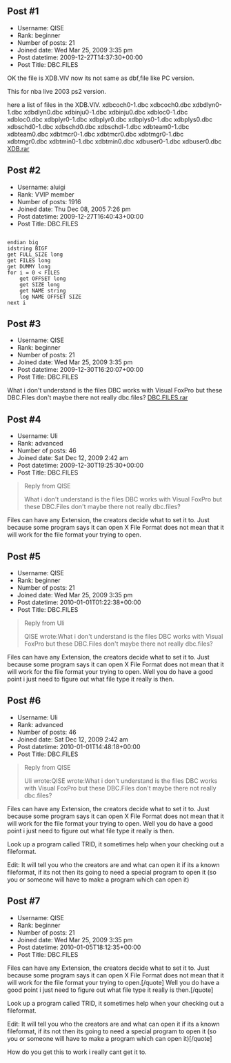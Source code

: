 ## Post #1
- Username: QISE
- Rank: beginner
- Number of posts: 21
- Joined date: Wed Mar 25, 2009 3:35 pm
- Post datetime: 2009-12-27T14:37:30+00:00
- Post Title: DBC.FILES

OK the file is XDB.VIV now its not same as dbf,file like PC version.

This for nba live 2003 ps2 version.


here a list of files in the XDB.VIV.
xdbcoch0-1.dbc
xdbcoch0.dbc
xdbdlyn0-1.dbc
xdbdlyn0.dbc
xdbinju0-1.dbc
xdbinju0.dbc
xdbloc0-1.dbc
xdbloc0.dbc
xdbplyr0-1.dbc
xdbplyr0.dbc
xdbplys0-1.dbc
xdbplys0.dbc
xdbschd0-1.dbc
xdbschd0.dbc
xdbschdl-1.dbc
xdbteam0-1.dbc
xdbteam0.dbc
xdbtmcr0-1.dbc
xdbtmcr0.dbc
xdbtmgr0-1.dbc
xdbtmgr0.dbc
xdbtmin0-1.dbc
xdbtmin0.dbc
xdbuser0-1.dbc
xdbuser0.dbc
[XDB.rar](https://xentaxbackup.github.io/file/2663_XDB.rar)
## Post #2
- Username: aluigi
- Rank: VVIP member
- Number of posts: 1916
- Joined date: Thu Dec 08, 2005 7:26 pm
- Post datetime: 2009-12-27T16:40:43+00:00
- Post Title: DBC.FILES

```

endian big
idstring BIGF
get FULL_SIZE long
get FILES long
get DUMMY long
for i = 0 < FILES
    get OFFSET long
    get SIZE long
    get NAME string
    log NAME OFFSET SIZE
next i
```
## Post #3
- Username: QISE
- Rank: beginner
- Number of posts: 21
- Joined date: Wed Mar 25, 2009 3:35 pm
- Post datetime: 2009-12-30T16:20:07+00:00
- Post Title: DBC.FILES

What i don't understand is the files DBC works with Visual FoxPro but these DBC.Files don't maybe there not really dbc.files?
[DBC.FILES.rar](https://xentaxbackup.github.io/file/2683_DBC.FILES.rar)
## Post #4
- Username: Uli
- Rank: advanced
- Number of posts: 46
- Joined date: Sat Dec 12, 2009 2:42 am
- Post datetime: 2009-12-30T19:25:30+00:00
- Post Title: DBC.FILES

> Reply from QISE
>
> What i don't understand is the files DBC works with Visual FoxPro but these DBC.Files don't maybe there not really dbc.files?

Files can have any Extension, the creators decide what to set it to.
Just because some program says it can open X File Format does not mean that it will work for the file format your trying to open.
## Post #5
- Username: QISE
- Rank: beginner
- Number of posts: 21
- Joined date: Wed Mar 25, 2009 3:35 pm
- Post datetime: 2010-01-01T01:22:38+00:00
- Post Title: DBC.FILES

> Reply from Uli
>
> QISE wrote:What i don't understand is the files DBC works with Visual FoxPro but these DBC.Files don't maybe there not really dbc.files?

Files can have any Extension, the creators decide what to set it to.
Just because some program says it can open X File Format does not mean that it will work for the file format your trying to open.
Well you do have a good point i just need to figure out what file type it really is then.
## Post #6
- Username: Uli
- Rank: advanced
- Number of posts: 46
- Joined date: Sat Dec 12, 2009 2:42 am
- Post datetime: 2010-01-01T14:48:18+00:00
- Post Title: DBC.FILES

> Reply from QISE
>
> Uli wrote:QISE wrote:What i don't understand is the files DBC works with Visual FoxPro but these DBC.Files don't maybe there not really dbc.files?

Files can have any Extension, the creators decide what to set it to.
Just because some program says it can open X File Format does not mean that it will work for the file format your trying to open.
Well you do have a good point i just need to figure out what file type it really is then.

Look up a program called TRID, it sometimes help when your checking out a fileformat.

Edit: It will tell you who the creators are and what can open it if its a known fileformat, if its not then its going to need a special program to open it (so you or someone will have to make a program which can open it)
## Post #7
- Username: QISE
- Rank: beginner
- Number of posts: 21
- Joined date: Wed Mar 25, 2009 3:35 pm
- Post datetime: 2010-01-05T18:12:35+00:00
- Post Title: DBC.FILES

Files can have any Extension, the creators decide what to set it to.
Just because some program says it can open X File Format does not mean that it will work for the file format your trying to open.[/quote]
Well you do have a good point i just need to figure out what file type it really is then.[/quote]

Look up a program called TRID, it sometimes help when your checking out a fileformat.

Edit: It will tell you who the creators are and what can open it if its a known fileformat, if its not then its going to need a special program to open it (so you or someone will have to make a program which can open it)[/quote]

How do you get this to work i really cant get it to.
